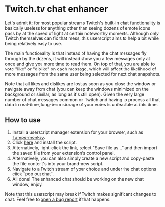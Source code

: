 # Twitch.tv chat enhancer

Let's admit it: for most popular streams Twitch's built-in chat functionality is basically useless for anything other than seeing dozens of emote icons pass by at the speed of light at certain noteworthy moments. Although only Twitch themselves can fix that mess, this userscript aims to help a bit while being relatively easy to use.

The main functionality is that instead of having the chat messages fly through by the dozens, it will instead show you a few messages only at once and give you more time to read them. On top of that, you are able to vote "like" or "dislike" on each message, which will affect the likelihood of more messages from the same user being selected for next chat snapshots.

Note that all likes and dislikes are lost as soon as you close the window or navigate away from chat (you can keep the windows minimized on the background or similar, as long as it's still open). Given the very large number of chat messages common on Twitch and having to process all that data in real-time, long-term storage of your votes is unfeasible at this time.

## How to use

1. Install a userscript manager extension for your browser, such as [Tampermonkey](http://www.tampermonkey.net/).
2. Click [here](https://github.com/tukkek/twitch-chat-enhancer/raw/master/Twitch%20chat%20enhancer.user.js) and install the script.
3. Alternatively, right-click the link, select "Save file as..." and then import the saved file from your extension's control panel.
4. Alternatively, you can also simply create a new script and copy-paste the file content's into your brand-new script.
5. Navigate to a Twitch stream of your choice and under the chat options click "pop out chat".
6. All done! The enhanced chat should be working on the new chat window, enjoy!

Note that this userscript may break if Twitch makes significant changes to chat. Feel free to [open a bug report](https://github.com/tukkek/twitch-chat-enhancer/issues/new) if that happens.
